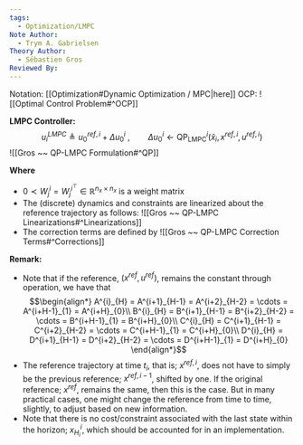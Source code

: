```yaml
---
tags:
  - Optimization/LMPC
Note Author:
  - Trym A. Gabrielsen
Theory Author:
  - Sébastien Gros
Reviewed By:
---
```

Notation: [[Optimization#Dynamic Optimization / MPC|here]]
OCP: ![[Optimal Control Problem#^OCP]]

**LMPC Controller:**
$$u_{i}^{LMPC} \triangleq u^{ref,i}_{0} + \Delta u^{i}_{0}~,\qquad \Delta u^{i}_{0} \leftarrow \text{QP}_\text{LMPC}^{i}(\hat{x}_{i},x^{ref,i},u^{ref,i})$$
![[Gros ~~ QP-LMPC Formulation#^QP]]

**Where** 
- $0 \prec W^{i}_{j} = W^{i^{\top}}_{j} \in \mathbb{R}^{n_{x}\times n_{x}}$  is a weight matrix
- The (discrete) dynamics and constraints are linearized about the reference trajectory as follows: ![[Gros ~~ QP-LMPC Linearizations#^Linearizations]]
- The correction terms are defined by ![[Gros ~~ QP-LMPC Correction Terms#^Corrections]]



**Remark:**
- Note that if the reference, $(x^{ref},u^{ref})$, remains the constant through operation, we have that $$\begin{align*}
A^{i}_{H} = A^{i+1}_{H-1} = A^{i+2}_{H-2} = \cdots = A^{i+H-1}_{1} = A^{i+H}_{0}\\
B^{i}_{H} = B^{i+1}_{H-1} = B^{i+2}_{H-2} = \cdots = B^{i+H-1}_{1} = B^{i+H}_{0}\\
C^{i}_{H} = C^{i+1}_{H-1} = C^{i+2}_{H-2} = \cdots = C^{i+H-1}_{1} = C^{i+H}_{0}\\
D^{i}_{H} = D^{i+1}_{H-1} = D^{i+2}_{H-2} = \cdots = D^{i+H-1}_{1} = D^{i+H}_{0}
\end{align*}$$
- The reference trajectory at time $t_{i}$, that is; $x^{ref,i}$, does not have to simply be the previous reference; $x^{ref,i-1}$, shifted by one. If the original reference; $x^{ref}$, remains the same, then this is the case. But in many practical cases, one might change the reference from time to time, slightly, to adjust based on new information.
- Note that there is no cost/constraint associated with the last state within the horizon; $x^{i}_{H_{i}}$, which should be accounted for in an implementation.